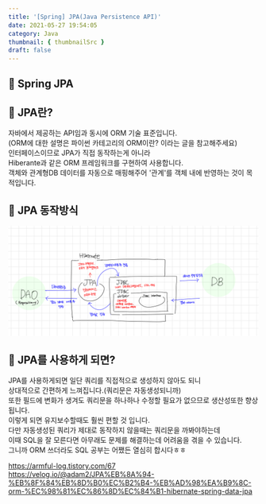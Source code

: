 ```yaml
---
title: '[Spring] JPA(Java Persistence API)'
date: 2021-05-27 19:54:05
category: Java
thumbnail: { thumbnailSrc }
draft: false
---
```

## 🌟 Spring JPA


## 🎯 JPA란?
자바에서 제공하는 API임과 동시에 ORM 기술 표준입니다.<br>
(ORM에 대한 설명은 파이썬 카테고리의 ORM이란? 이라는 글을 참고해주세요)<br>
인터페이스이므로 JPA가 직접 동작하는게 아니라 <br>
Hiberante과 같은 ORM 프레임워크를 구현하여 사용합니다.<br>
객체와 관계형DB 데이터를 자동으로 매핑해주어 '관계'를 객체 내에 반영하는 것이 목적입니다.<br>


## 🎯 JPA 동작방식
![img](../../assets/images/0525TIL.jpeg)



## 🎯 JPA를 사용하게 되면?
JPA를 사용하게되면 일단 쿼리를 직접적으로 생성하지 않아도 되니<br> 
상대적으로 간편하게 느껴집니다.(쿼리문은 자동생성되니까)<br>
또한 필드에 변화가 생겨도 쿼리문을 하나하나 수정할 필요가 없으므로 생산성또한 향상됩니다.<br> 이렇게 되면 유지보수할때도 훨씬 편할 것 입니다.<br> 
다만 자동생성된 쿼리가 제대로 동작하지 않을때는 쿼리문을 까봐야하는데<br> 
이때 SQL을 잘 모른다면 아무래도 문제를 해결하는데 어려움을 겪을 수 있습니다.<br> 
그니까 ORM 쓰더라도 SQL 공부는 어쨌든 열심히 합시다ㅎㅎ<br> 


https://armful-log.tistory.com/67
https://velog.io/@adam2/JPA%EB%8A%94-%EB%8F%84%EB%8D%B0%EC%B2%B4-%EB%AD%98%EA%B9%8C-orm-%EC%98%81%EC%86%8D%EC%84%B1-hibernate-spring-data-jpa